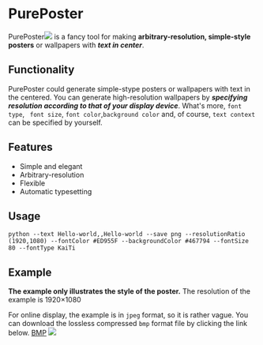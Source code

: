 # PurePoster

PurePoster![](https://github.com/guanrenyang/PurePoster/blob/main/resource/icon.png) is a fancy tool for making **arbitrary-resolution, simple-style posters** or wallpapers with ***text in center***.

## Functionality

PurePoster could generate simple-stype posters or wallpapers with text in the centered. You can generate high-resolution
wallpapers by ***specifying resolution according to that of your display device***. 
What's more, `font type`, ` font size`, `font color`,`background color` and, of course, `text context` can be specified by yourself.

## Features

* Simple and elegant
* Arbitrary-resolution
* Flexible
* Automatic typesetting

## Usage
```
python --text Hello-world,,Hello-world --save png --resolutionRatio (1920,1080) --fontColor #ED955F --backgroundColor #467794 --fontSize 80 --fontType KaiTi 
```

## Example

**The example only illustrates the style of the poster.** The resolution of the example is 1920$\times$1080

For online display, the example is in `jpeg` format, so it is rather vague. You can download the lossless compressed `bmp` format file by clicking the link below.
[BMP](http://139.196.142.102/wp-content/uploads/2021/10/PurePoster.bmp)
![](http://139.196.142.102/wp-content/uploads/2021/10/PurePoster.jpeg)
